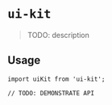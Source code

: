 # `ui-kit`

> TODO: description

## Usage

```
import uiKit from 'ui-kit';

// TODO: DEMONSTRATE API
```
